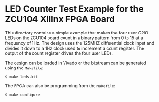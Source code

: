 # LED Counter Test Example for the ZCU104 Xilinx FPGA Board

This directory contains a simple example that makes the four user GPIO LEDs on the ZCU104 board count in a binary pattern from 0 to 15 at a frequency of 1Hz. The design uses the 125MHZ differential clock input and divides it down to a 1Hz clock used to increment a count register. The output of the count register drives the four user LEDs.

The design can be loaded in Vivado or the bitstream can be generated using the `Makefile`:
```
$ make leds.bit
```
The FPGA can also be programming from the `Makefile`:
```
$ make configure
```
